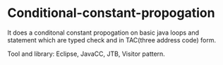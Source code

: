 # Conditional-constant-propogation

It does a conditonal constant propogation on basic java loops and statement which are typed check and in TAC(three address code) form.

Tool and library: Eclipse, JavaCC, JTB, Visitor pattern.
